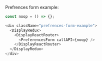 Prefrences form example:

```js
const noop = () => {};

<div className="prefrences-form-example">
  <DisplayRedux>
    <DisplayReactRouter>
      <PreferencesForm callAPI={noop} />
    </DisplayReactRouter>
  </DisplayRedux>
</div>
```
